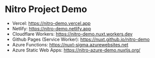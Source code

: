 # Nitro Project Demo


- Vercel: https://nitro-demo.vercel.app
- Netlify: https://nitro-demo.netlify.app
- Cloudflare Workers: https://nitro-demo.nuxt.workers.dev
- Github Pages (Service Worker): https://nuxt.github.io/nitro-demo
- Azure Functions: https://nuxt-sigma.azurewebsites.net
- Azure Static Web Apps: https://nitro-azure-demo.nuxtjs.org/

